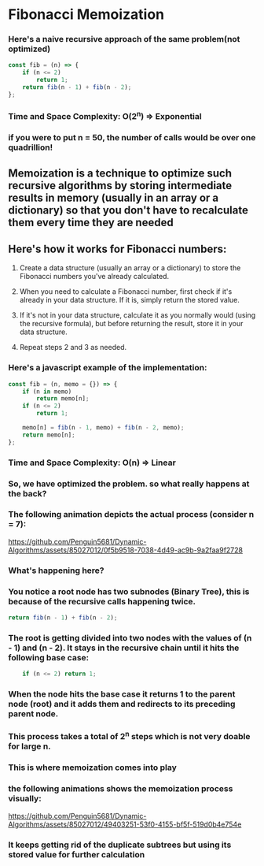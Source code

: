 # Fibonacci Memoization

### Here's a naive recursive approach of the same problem(not optimized)

```javascript
const fib = (n) => {
    if (n <= 2)
        return 1;
    return fib(n - 1) + fib(n - 2);
};  
```

### Time and Space Complexity: O(2<sup>n</sup>) => Exponential
### if you were to put n = 50, the number of calls would be over one quadrillion!

##

## Memoization is a technique to optimize such recursive algorithms by storing intermediate results in memory (usually in an array or a dictionary) so that you don't have to recalculate them every time they are needed

## Here's how it works for Fibonacci numbers:

1. Create a data structure (usually an array or a dictionary) to store the Fibonacci numbers you've already calculated.

2. When you need to calculate a Fibonacci number, first check if it's already in your data structure. If it is, simply return the stored value.

3. If it's not in your data structure, calculate it as you normally would (using the recursive formula), but before returning the result, store it in your data structure.

4. Repeat steps 2 and 3 as needed.

### Here's a javascript example of the implementation:

```javascript
const fib = (n, memo = {}) => {   
    if (n in memo) 
        return memo[n];
    if (n <= 2)
        return 1;

    memo[n] = fib(n - 1, memo) + fib(n - 2, memo);
    return memo[n];
};
```

### Time and Space Complexity: O(n) => Linear

### So, we have optimized the problem. so what really happens at the back?
### The following animation depicts the actual process (consider n = 7):

https://github.com/Penguin5681/Dynamic-Algorithms/assets/85027012/0f5b9518-7038-4d49-ac9b-9a2faa9f2728

### What's happening here?

### You notice a root node has two subnodes (Binary Tree), this is because of the recursive calls happening twice.
```javascript
return fib(n - 1) + fib(n - 2);
```

### The root is getting divided into two nodes with the values of (n - 1) and (n - 2). It stays in the recursive chain until it hits the following base case: 
```javascript
    if (n <= 2) return 1;
```

### When the node hits the base case it returns 1 to the parent node (root) and it adds them and redirects to its preceding parent node.

### This process takes a total of 2<sup>n</sup> steps which is not very doable for large n.

### This is where memoization comes into play
### the following animations shows the memoization process visually:

https://github.com/Penguin5681/Dynamic-Algorithms/assets/85027012/49403251-53f0-4155-bf5f-519d0b4e754e

### It keeps getting rid of the duplicate subtrees but using its stored value for further calculation

